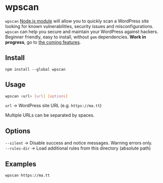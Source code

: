 wpscan
============

`wpscan` [Node.js module](https://www.npmjs.com/package/wpscan) will allow you to quickly scan a WordPress site looking for known vulnerabilities, security issues and misconfigurations. `wpscan` can help you secure and maintain your WordPress against hackers. Beginner friendly, easy to install, without `gem` dependencies. **Work in progress**, go to [the coming features](TODO.md).


Install
-----

```
npm install --global wpscan
```


Usage
-----

```bash
wpscan <url> [url] [options]
```

`url` → WordPress site URL (e.g. `https://ma.tt`)

Multiple URLs can be separated by spaces.


Options
-----

`--silent` → Disable success and notice messages. Warning errors only.<br>
`--rules-dir` → Load additional rules from this directory (absolute path)


Examples
-----

```bash
wpscan https://ma.tt
```
